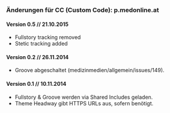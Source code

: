 ### Änderungen für CC (Custom Code): p.medonline.at

#### Version 0.5 // 21.10.2015
* Fullstory tracking removed
* Stetic tracking added

#### Version 0.2 // 26.11.2014
* Groove abgeschaltet (medizinmedien/allgemein/issues/149).

#### Version 0.1 // 10.11.2014

* Fullstory & Groove werden via Shared Includes geladen.
* Theme Headway gibt HTTPS URLs aus, sofern benötigt.
